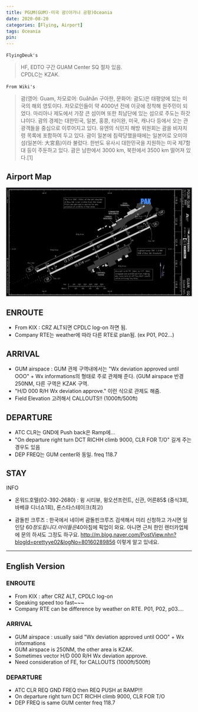 ```yaml
---
title: PGUM(GUM)-미국 괌(아가나 공항)Oceania
date: 2020-08-20
categories: [Flying, Airport]
tags: Oceania
pin:
---
```


`FlyingDeuk's`
>HF, EDTO 구간 GUAM Center SQ 절차 있음. <br>
CPDLC는 KZAK.  

`From Wiki's`
>괌(영어: Guam, 차모로어: Guåhån 구아한, 문화어: 괌도)은 태평양에 있는 미국의 해외 영토이다.
차모로인들이 약 4000년 전에 이곳에 정착해 원주민이 되었다. 마리아나 제도에서 가장 큰 섬이며 또한 최남단에 있는 섬으로 주도는 하갓냐이다. 괌의 경제는 대한민국, 일본, 홍콩, 타이완, 미국, 캐나다 등에서 오는 관광객들을 중심으로 이루어지고 있다.
유엔의 식민지 해방 위원회는 괌을 비자치령 목록에 포함하여 두고 있다. 괌이 일본에 침략당했을때에는 일본어로 오미야섬(일본어: 大宮島)이라 불렀다. 한반도 유사시 대한민국을 지원하는 미국 제7함대 등이 주둔하고 있다. 괌은 남한에서 3000 km, 북한에서 3500 km 떨어져 있다.[1]

## Airport Map
![gum](/img/flying/airport/gum_ap.jpg)

## ENROUTE
- From KIX : CRZ ALT되면 CPDLC log-on 하면 됨.
- Company RTE는 weather에 따라 다른 RTE로 plan됨. (ex P01, P02...)

## ARRIVAL
- GUM airspace : GUM 관제 구역내에서는 "Wx deviation approved until OOO" + Wx informations의 형태로 주로 관제해 준다. (GUM airspace 반경 250NM, 다른 구역은 KZAK 구역.
- "H/D 000 R/H Wx deviation approve." 이런 식으로 관제도 해줌.
- Field Elevation 고려해서 CALLOUTS!! (1000ft/500ft)

## DEPARTURE
- ATC CLR는 GND에 Push back은 Ramp에...
- "On departure right turn DCT RICHH climb 9000, CLR FOR T/O" 길게 주는 경우도 있음
- DEP FREQ는 GUM center와 동일. freq 118.7

## STAY

INFO
- 온워드호텔(02-392-2680) : 윙 시티뷰, 윙오션프런트, 신관, 어른85$ (중식3회,바베큐 디너쇼1회), 론스타스테이크(최고)

- 괌돌핀 크루즈 : 한국에서 네이버 괌돌핀크루즈 검색해서 미리 신청하고 가시면 일인당 60$정도 됩니다. 아이들은 40$아침에 픽업이 와요. 아니면 근처 한인 렌터카업체에 문의 하셔도 그정도 하구요. http://m.blog.naver.com/PostView.nhn?blogId=prettyye02&logNo=80160289856 이렇게 알고 있네요.


-------

## English Version

### ENROUTE
- From KIX : after CRZ ALT, CPDLC log-on
- Speaking speed too fast~~~
- Company RTE can be difference by weather on RTE. P01, P02, p03….

### ARRIVAL
- GUM airspace : usually said "Wx deviation approved until OOO" + Wx informations
- GUM airspace is 250NM, the other area is KZAK.
- Sometimes vector H/D 000 R/H Wx deviation approve.
- Need consideration of FE, for CALLOUTS (1000ft/500ft)

### DEPARTURE
- ATC CLR REQ GND FREQ then REQ PUSH at RAMP!!!
- On departure right turn DCT RICHH climb 9000, CLR FOR T/O
- DEP FREQ is same GUM center freq 118.7
